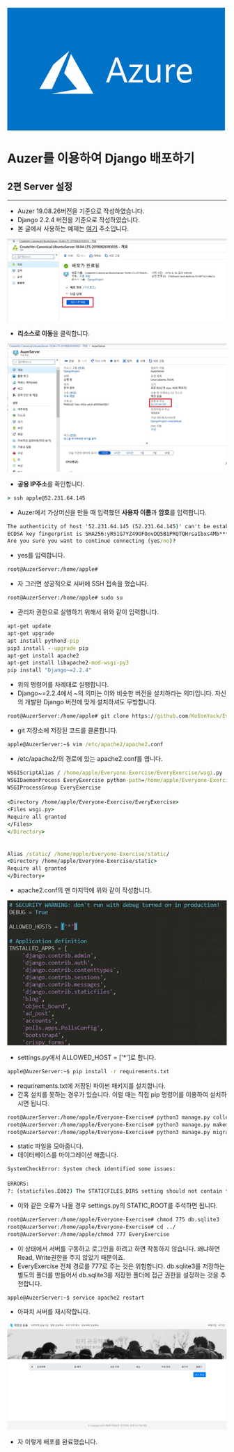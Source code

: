 ![cmd](0.JPG)
# Auzer를 이용하여 Django 배포하기
## 2편 Server 설정
------------------------
* Auzer 19.08.26버전을 기준으로 작성하였습니다. 
* Django 2.2.4 버전을 기준으로 작성하였습니다. 
* 본 글에서 사용하는 예제는 [여기](https://github.com/KoEonYack/Everyone-Exercise)  주소입니다.


![cmd](13.JPG)
- **리소스로 이동**을 클릭합니다.

![cmd](14.JPG)
- **공용 IP주소**를 확인합니다.

``` cmd
> ssh apple@52.231.64.145
```
- Auzer에서 가상머신을 만들 때 입력했던 **사용자 이름**과 **암호**를 입력합니다. 

``` cmd
The authenticity of host '52.231.64.145 (52.231.64.145)' can't be established.
ECDSA key fingerprint is SHA256:yRS1G7YZ49OFOovDQ5B1PRQTQHrsaIbxs4Mb*****.
Are you sure you want to continue connecting (yes/no)?
```
- yes를 입력합니다.

``` cmd
root@AuzerServer:/home/apple#
```
- 자 그러면 성공적으로 서버에 SSH 접속을 했습니다. 

``` cmd
root@AuzerServer:/home/apple# sudo su
```
- 관리자 권한으로 실행하기 위해서 위와 같이 입력합니다. 

``` cmd
apt-get update
apt-get upgrade
apt install python3-pip
pip3 install --upgrade pip
apt-get install apache2
apt-get install libapache2-mod-wsgi-py3
pip install "Django~=2.2.4"
```
- 위의 명령어를 차례대로 실행합니다.
- Django~=2.2.4에서 ~의 의미는 이와 비슷한 버전을 설치하라는 의미입니다. 자신의 개발한 Django 버전에 맞게 설치하셔도 무방합니다.


``` cmd
root@AuzerServer:/home/apple# git clone https://github.com/KoEonYack/Everyone-Exercise
```
- git 저장소에 저장된 코드를 클론합니다. 



``` cmd 
apple@AuzerServer:~$ vim /etc/apache2/apache2.conf
```
- /etc/apache2/의 경로에 있는 apache2.conf를 엽니다.

``` cmd
WSGIScriptAlias / /home/apple/Everyone-Exercise/EveryExercise/wsgi.py
WSGIDaemonProcess EveryExercise python-path=/home/apple/Everyone-Exercise
WSGIProcessGroup EveryExercise

<Directory /home/apple/Everyone-Exercise/EveryExercise>
<Files wsgi.py>
Require all granted
</Files>
</Directory>


Alias /static/ /home/apple/Everyone-Exercise/static/
<Directory /home/apple/Everyone-Exercise/static>
Require all granted
</Directory>
```
- apache2.conf의 맨 마지막에 위와 같이 작성합니다. 


![cmd](15.JPG)
- settings.py에서 ALLOWED_HOST = ['*']로 합니다.

``` cmd
apple@AuzerServer:~$ pip install -r requirements.txt
```
- requrirements.txt에 저장된 파이썬 패키지를 설치합니다. 
- 간혹 설치를 못하는 경우가 있습니다. 이럴 때는 직접 pip 명령어를 이용하여 설치하시면 됩니다. 


``` cmd
root@AuzerServer:/home/apple/Everyone-Exercise# python3 manage.py collectstatic
root@AuzerServer:/home/apple/Everyone-Exercise# python3 manage.py makemigrations 
root@AuzerServer:/home/apple/Everyone-Exercise# python3 manage.py migrate
```
- static 파일을 모아줍니다. 
- 데이터베이스를 마이그레이션 해줍니다. 


``` cmd
SystemCheckError: System check identified some issues:

ERRORS:
?: (staticfiles.E002) The STATICFILES_DIRS setting should not contain the STATIC_ROOT setting.
```
- 이와 같은 오류가 나올 경우 settings.py의 STATIC_ROOT를 주석하면 됩니다.  



``` cmd
root@AuzerServer:/home/apple/Everyone-Exercise# chmod 775 db.sqlite3
root@AuzerServer:/home/apple/Everyone-Exercise# cd ../
root@AuzerServer:/home/apple/chmod 777 EveryExercise
```
- 이 상태에서 서버를 구동하고 로그인을 하려고 하면 작동하지 않습니다. 왜냐하면 Read, Write권한을 주지 않았기 때문이죠.
- EveryExercise 전체 경로를 777로 주는 것은 위험합니다. db.sqlite3를 저장하는별도의 폴더를 만들어서 db.sqlite3를 저장한 폴더에 접근 권한을 설정하는 것을 추천합니다.  

``` cmd
apple@AuzerServer:~$ service apache2 restart
```
- 아파치 서버를 재시작합니다.


![cmd](16.JPG)
- 자 이렇게 배포를 완료했습니다.

